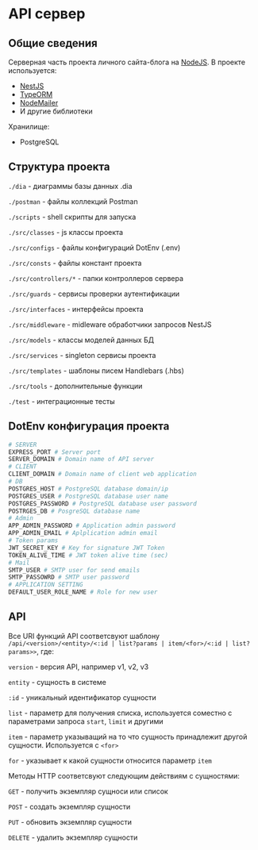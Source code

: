 # API сервер

## Общие сведения

Серверная часть проекта личного сайта-блога на [NodeJS](https://nodejs.org/en/). В проекте используется:

- [NestJS](https://nestjs.com/)
- [TypeORM](https://typeorm.io/)
- [NodeMailer](https://nodemailer.com/about/)
- И другие библиотеки

Хранилище:

- PostgreSQL

## Структура проекта

`./dia` - диаграммы базы данных .dia

`./postman` - файлы коллекций Postman

`./scripts` - shell скрипты для запуска

`./src/classes` - js классы проекта

`./src/configs` - файлы конфигураций DotEnv (.env)

`./src/consts` - файлы констант проекта

`./src/controllers/*` - папки контроллеров сервера

`./src/guards` - сервисы проверки аутентификации

`./src/interfaces` - интерфейсы проекта

`./src/middleware` - midleware обработчики запросов NestJS

`./src/models` - классы моделей данных БД

`./src/services` - singleton сервисы проекта

`./src/templates` - шаблоны писем Handlebars (.hbs)

`./src/tools` - дополнительные функции

`./test` - интеграционные тесты

## DotEnv конфигурация проекта

```sh
# SERVER
EXPRESS_PORT # Server port
SERVER_DOMAIN # Domain name of API server
# CLIENT
CLIENT_DOMAIN # Domain name of client web application
# DB
POSTGRES_HOST # PostgreSQL database domain/ip
POSTGRES_USER # PostgreSQL database user name
POSTGRES_PASSWORD # PostgreSQL database user password
POSTRGES_DB # PosgreSQL database name
# Admin
APP_ADMIN_PASSWORD # Application admin password
APP_ADMIN_EMAIL # Aplplication admin email
# Token params
JWT_SECRET_KEY # Key for signature JWT Token
TOKEN_ALIVE_TIME # JWT token alive time (sec)
# Mail
SMTP_USER # SMTP user for send emails
SMTP_PASSOWRD # SMTP user password
# APPLICATION SETTING
DEFAULT_USER_ROLE_NAME # Role for new user
```

## API

Все URI функций API соответсвуют шаблону `/api/<version>/<entity>/<:id | list?params | item/<for>/<:id | list?params>>`, где:

`version` - версия API, например v1, v2, v3

`entity` - сущность в системе

`:id` - уникальный идентификатор сущности

`list` - параметр для получения списка, используется соместно с параметрами запроса `start`, `limit` и другими

`item` - параметр указыващий на то что сущность принадлежит другой сущности. Используется с `<for>`

`for` - указывает к какой сущности относится параметр `item`

Методы HTTP соответсвуют следующим действиям с сущностями:

`GET` - получить экземпляр сущноси или список

`POST` - создать экземпляр сущности

`PUT` - обновить экземпляр сущности

`DELETE` - удалить экземпляр сущности
